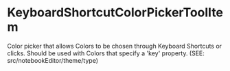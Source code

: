 # KeyboardShortcutColorPickerToolItem

Color picker that allows Colors to be chosen through Keyboard Shortcuts or clicks.
Should be used with Colors that specify a 'key' property.
(SEE: src/notebookEditor/theme/type)
